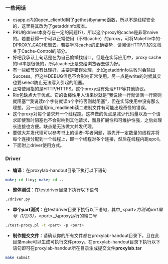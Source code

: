 ### 一些闲话
- csapp.c内的open_clientfd用了gethostbyname函数，所以不是线程安全的，这里将其改为了getaddrinfo版本。
- PKU的driver本身存在一定的问题(?)，所以这个proxy的cache是非常naive的。若要获得一个可以正常使用（不带cache）的proxy，可将Makefile中的-DPROXY_CACHE删去。若要学习cache的正确姿势，请阅读HTTP/1.1的文档关于Cache-Control的部分。
- 好吧我承认上句话是在为自己偷懒找借口。但是在实际应用中，proxy cache的hit率是很低的，所以cache还是交给浏览器去做为好。
- 有一些细节没有处理好，主要是错误处理，比如getaddrinfo失败时会输出Success。但这些DEBUG信息不会影响正常使用。另一点是write的时候其实也要select防止无法写入引起的阻塞。
- 正常使用指的是HTTP/HTTPS。这个proxy没有处理FTP等其他协议。
- Rio包缺点大于优点。它的鲁棒性用人话来说就是“我说读一行就读满一行否则就阻塞”“我说读n个字符就读n个字符否则就阻塞”，但在实际使用中没有那么理想。另一点是用rio_readlineb读二进制文件有可能出现奇怪的错误。
- 这个proxy对每个请求开一个线程跑。这样做的优点是减少代码量以及一个请求即使暂时阻塞也不会影响到其他请求，而且扩展性和可维护性强，之后处理长连接也方便。缺点是无法做大并发代理。
- 要做大并发代理可以参考书上的读者-写者问题，事先开一定数量的线程并将每个连接分配到一个线程上，即一个线程对多个连接，然后在线程内跑epoll。
- 下面附上driver使用方式。

### Driver
- **编译**：在proxylab-handout目录下执行以下语句
``` bash
make; cd tiny; make; cd ..
```
- **整体测试**：在testdriver目录下执行以下语句
``` bash
./driver.py
```
- **单个part测试**：在testdriver目录下执行以下语句，其中_\<part\>_为测试part编号（1/2/3），_\<port\>_为proxy运行的端口号
``` bash
./test-proxy.pl -t <part> -p <port>
```
- **制作提交文件**：请确认你的所有文件都在proxylab-handout目录下，且在此目录make可以生成可执行文件proxy。在proxylab-handout目录下执行以下语句即可在proxylab-handout所在目录生成提交文件**proxylab.tar**
``` bash
make submit
```
